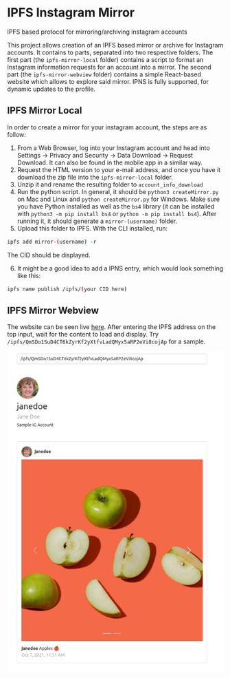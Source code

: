 # IPFS Instagram Mirror

IPFS based protocol for mirroring/archiving instagram accounts

This project allows creation of an IPFS based mirror or archive for Instagram accounts. It contains to parts, separated into two respective folders. The first part (the `ipfs-mirror-local` folder) contains a script to format an Instagram information requests for an account into a mirror. The second part (the `ipfs-mirror-webview` folder) contains a simple React-based website which allows to explore said mirror. IPNS is fully supported, for dynamic updates to the profile.

## IPFS Mirror Local

In order to create a mirror for your instagram account, the steps are as follow:

1. From a Web Browser, log into your Instagram account and head into Settings -> Privacy and Security -> Data Download -> Request Download. It can also be found in the mobile app in a similar way.
2. Request the HTML version to your e-mail address, and once you have it download the zip file into the `ipfs-mirror-local` folder.
3. Unzip it and rename the resulting folder to `account_info_download`
4. Run the python script. In general, it should be `python3 createMirror.py` on Mac and Linux and `python createMirror.py` for Windows. Make sure you have Python installed as well as the `bs4` library (it can be installed with `python3 -m pip install bs4` or `python -m pip install bs4`). After running it, it should generate a `mirror-(username)` folder.
5. Upload this folder to IPFS. With the CLI installed, run:
```bash
ipfs add mirror-(username) -r
```
The CID should be displayed.

6. It might be a good idea to add a IPNS entry, which would look something like this:
```bash
ipfs name publish /ipfs/(your CID here)
```

## IPFS Mirror Webview

The website can be seen live [here](https://ipfs-instagram-mirror.vercel.app). After entering the IPFS address on the top input, wait for the content to load and display. Try `/ipfs/QmSDo1SuD4CT6kZyrKf2yXtfvLadQMyx5aRP2eVi8cojAp` for a sample.

![Example](assets/example.png)
